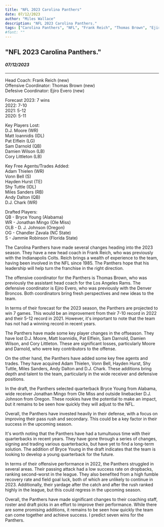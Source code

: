 ```yaml
---
title: "NFL 2023 Carolina Panthers"
date: 07/12/2023
author: "Miles Wallace"
description: "NFL 2023 Carolina Panthers."
tags: ["Carolina Panthers", "NFL", "Frank Reich", "Thomas Brown", "Ejiro Evero", "Adam Thielen", "Vonn Bell", "Hayden Hurst", "Shy Tuttle", "Miles Sanders", "Andy Dalton", "DJ Chark", "Bryce Young", "Jonathan Mingo", "DJ Johnson",  ]
#font: ""
---
```

## "NFL 2023 Carolina Panthers."
#### _07/12/2023_ 
____
Head Coach: Frank Reich (new)    
Offensive Coordinator: Thomas Brown (new)     
Defesive Coordinator: Ejiro Evero (new)          
      
Forecast 2023: 7 wins    
2022: 7-10      
2021: 5-12      
2020: 5-11      
      
Key Players Lost:      
D.J. Moore (WR)  
Matt Ioannidis (IDL)  
Pat Elflein (LG)  
Sam Darnold (QB)  
Damien Wilson (LB)  
Cory Littleton (LB)     
      
Key Free Agents/Trades Added:      
Adam Thielen (WR)  
Vonn Bell (S)  
Hayden Hurst (TE)  
Shy Tuttle (IDL)  
Miles Sanders (RB)  
Andy Dalton (QB)  
D.J. Chark (WR)  
    
Drafted Players:      
QB - Bryce Young (Alabama)  
WR - Jonathan Mingo (Ole Miss)    
OLB - D. J. Johnson (Oregon)  
OG - Chandler Zavala (NC State)  
S - Jammie Robinson (Florida State)  
  
The Carolina Panthers have made several changes heading into the 2023 season. They have a new head coach in Frank Reich, who was previously with the Indianapolis Colts. Reich brings a wealth of experience to the team, having been involved in the NFL since 1985. The Panthers hope that his leadership will help turn the franchise in the right direction.

The offensive coordinator for the Panthers is Thomas Brown, who was previously the assistant head coach for the Los Angeles Rams. The defensive coordinator is Ejiro Evero, who was previously with the Denver Broncos. Both coordinators bring fresh perspectives and new ideas to the team.

In terms of their forecast for the 2023 season, the Panthers are projected to win 7 games. This would be an improvement from their 7-10 record in 2022 and their 5-12 record in 2021. However, it's important to note that the team has not had a winning record in recent years.

The Panthers have made some key player changes in the offseason. They have lost D.J. Moore, Matt Ioannidis, Pat Elflein, Sam Darnold, Damien Wilson, and Cory Littleton. These are significant losses, particularly Moore and Darnold, who were key contributors to the offense.

On the other hand, the Panthers have added some key free agents and trades. They have acquired Adam Thielen, Vonn Bell, Hayden Hurst, Shy Tuttle, Miles Sanders, Andy Dalton and D.J. Chark. These additions bring depth and talent to the team, particularly in the wide receiver and defensive positions.

In the draft, the Panthers selected quarterback Bryce Young from Alabama, wide receiver Jonathan Mingo from Ole Miss and outside linebacker D.J. Johnson from Oregon. These rookies have the potential to make an impact, but it remains to be seen how quickly they will adjust to the NFL.

Overall, the Panthers have invested heavily in their defense, with a focus on improving their pass rush and secondary. This could be a key factor in their success in the upcoming season.

It's worth noting that the Panthers have had a tumultuous time with their quarterbacks in recent years. They have gone through a series of changes, signing and trading various quarterbacks, but have yet to find a long-term solution. The addition of Bryce Young in the draft indicates that the team is looking to develop a young quarterback for the future.

In terms of their offensive performance in 2022, the Panthers struggled in several areas. Their passing attack had a low success rate on dropbacks, ranking second-worst in the league. They also benefited from a high fumble recovery rate and field goal luck, both of which are unlikely to continue in 2023. Additionally, their yardage after the catch and after the rush ranked highly in the league, but this could regress in the upcoming season.

Overall, the Panthers have made significant changes to their coaching staff, roster and draft picks in an effort to improve their performance. While there are some promising additions, it remains to be seen how quickly the team can come together and achieve success. I predict seven wins for the Panthers.